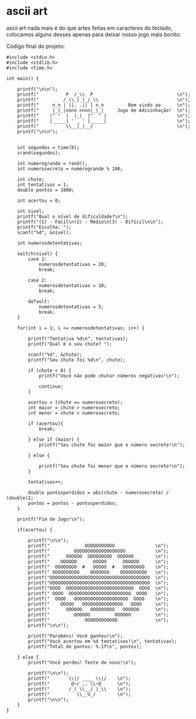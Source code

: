 # ascii art

ascii art nada mais é do que artes feitas em caracteres do teclado, colocamos alguns desses apenas para deixar nosso jogo mais bonito.

Código final do projeto:

    #include <stdio.h>
    #include <stdlib.h>
    #include <time.h>

    int main() {

        printf("\n\n");
        printf("          P  /_\\  P                               \n");
        printf("         /_\\_|_|_/_\\                             \n");
        printf("     n_n | ||. .|| | n_n         Bem vindo ao      \n");
        printf("     |_|_|nnnn nnnn|_|_|     Jogo de Adivinhação!  \n");
        printf("    |" "  |  |_|  |"  " |                          \n");
        printf("    |_____| ' _ ' |_____|                          \n");
        printf("          \\__|_|__/                               \n");
        printf("\n\n");


        int segundos = time(0);
        srand(segundos);

        int numerogrande = rand();
        int numerosecreto = numerogrande % 100;

        int chute;
        int tentativas = 1;
        double pontos = 1000;

        int acertou = 0;

        int nivel;
        printf("Qual o nível de dificuldade?\n");
        printf("(1) - Fácil\n(2) - Médio\n(3) - Difícil\n\n");
        printf("Escolha: ");
        scanf("%d", &nivel);

        int numerosdetentativas;

        switch(nivel) {
            case 1:
                numerosdetentativas = 20;
                break;

            case 2:
                numerosdetentativas = 10;
                break;

            default:
                numerosdetentativas = 5;
                break;
        }

        for(int i = 1; i <= numerosdetentativas; i++) {

            printf("Tentativa %d\n", tentativas);
            printf("Qual é o seu chute? ");

            scanf("%d", &chute);
            printf("Seu chute foi %d\n", chute);

            if (chute < 0) {
                printf("Você não pode chutar números negativos!\n");

                continue;
            }

            acertou = (chute == numerosecreto);
            int maior = chute > numerosecreto;
            int menor = chute < numerosecreto;

            if (acertou){
                break;

            } else if (maior) {
                printf("Seu chute foi maior que o número secreto!\n");

            } else {

                printf("Seu chute foi menor que o número secreto!\n");
            }

            tentativas++;

            double pontosperdidos = abs(chute - numerosecreto) / (double)2;
            pontos = pontos - pontosperdidos;
        }

        printf("Fim de Jogo!\n");

        if(acertou) {

            printf("\n\n");
            printf("             OOOOOOOOOOO               \n");
            printf("         OOOOOOOOOOOOOOOOOOO           \n");
            printf("      OOOOOO  OOOOOOOOO  OOOOOO        \n");
            printf("    OOOOOO      OOOOO      OOOOOO      \n");
            printf("  OOOOOOOO  #   OOOOO  #   OOOOOOOO    \n");
            printf(" OOOOOOOOOO    OOOOOOO    OOOOOOOOOO   \n");
            printf("OOOOOOOOOOOOOOOOOOOOOOOOOOOOOOOOOOOOO  \n");
            printf("OOOOOOOOOOOOOOOOOOOOOOOOOOOOOOOOOOOOO  \n");
            printf("OOOO  OOOOOOOOOOOOOOOOOOOOOOOOO  OOOO  \n");
            printf(" OOOO  OOOOOOOOOOOOOOOOOOOOOOO  OOOO   \n");
            printf("  OOOO   OOOOOOOOOOOOOOOOOOOO  OOOO    \n");
            printf("    OOOOO   OOOOOOOOOOOOOOO   OOOO     \n");
            printf("      OOOOOO   OOOOOOOOO   OOOOOO      \n");
            printf("         OOOOOO         OOOOOO         \n");
            printf("             OOOOOOOOOOOO              \n");
            printf("\n\n");

            printf("Parabéns! Você ganhou!\n");
            printf("Você acertou em %d tentativas!\n", tentativas);
            printf("Total de pontos: %.1f\n", pontos);

        } else {
            printf("Você perdeu! Tente de novo!\n");

            printf("\n\n");
            printf("       \\|/ ____ \\|/    \n");
            printf("        @~/ ,. \\~@      \n");
            printf("       /_( \\__/ )_\\    \n");
            printf("          \\__U_/        \n");
            printf("\n\n");
        }
    }
